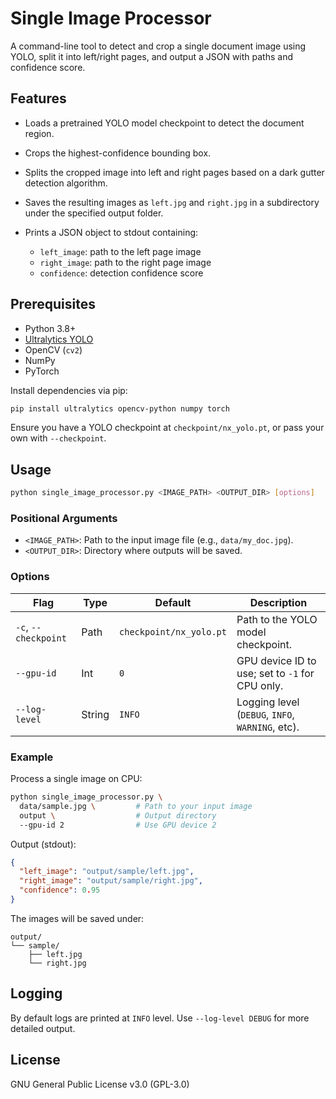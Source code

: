 # Single Image Processor

A command-line tool to detect and crop a single document image using YOLO, split it into left/right pages, and output a JSON with paths and confidence score.

## Features

* Loads a pretrained YOLO model checkpoint to detect the document region.
* Crops the highest-confidence bounding box.
* Splits the cropped image into left and right pages based on a dark gutter detection algorithm.
* Saves the resulting images as `left.jpg` and `right.jpg` in a subdirectory under the specified output folder.
* Prints a JSON object to stdout containing:

  * `left_image`: path to the left page image
  * `right_image`: path to the right page image
  * `confidence`: detection confidence score

## Prerequisites

* Python 3.8+
* [Ultralytics YOLO](https://github.com/ultralytics/ultralytics)
* OpenCV (`cv2`)
* NumPy
* PyTorch

Install dependencies via pip:

```bash
pip install ultralytics opencv-python numpy torch
```

Ensure you have a YOLO checkpoint at `checkpoint/nx_yolo.pt`, or pass your own with `--checkpoint`.

## Usage

```bash
python single_image_processor.py <IMAGE_PATH> <OUTPUT_DIR> [options]
```

### Positional Arguments

* `<IMAGE_PATH>`: Path to the input image file (e.g., `data/my_doc.jpg`).
* `<OUTPUT_DIR>`: Directory where outputs will be saved.

### Options

| Flag                 | Type   | Default                 | Description                                      |
| -------------------- | ------ | ----------------------- | ------------------------------------------------ |
| `-c`, `--checkpoint` | Path   | `checkpoint/nx_yolo.pt` | Path to the YOLO model checkpoint.               |
| `--gpu-id`           | Int    | `0`                     | GPU device ID to use; set to `-1` for CPU only.  |
| `--log-level`        | String | `INFO`                  | Logging level (`DEBUG`, `INFO`, `WARNING`, etc). |

### Example

Process a single image on CPU:

```bash
python single_image_processor.py \
  data/sample.jpg \         # Path to your input image
  output \                  # Output directory
  --gpu-id 2                # Use GPU device 2
```

Output (stdout):

```json
{
  "left_image": "output/sample/left.jpg",
  "right_image": "output/sample/right.jpg",
  "confidence": 0.95
}
```

The images will be saved under:

```
output/
└── sample/
    ├── left.jpg
    └── right.jpg
```

## Logging

By default logs are printed at `INFO` level. Use `--log-level DEBUG` for more detailed output.

## License

GNU General Public License v3.0 (GPL-3.0)

